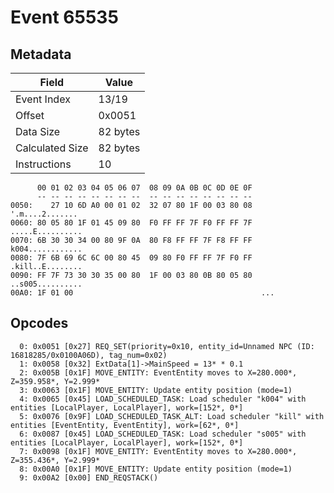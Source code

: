 # Event 65535

## Metadata

| Field           | Value    |
|-----------------|----------|
| Event Index     | 13/19    |
| Offset          | 0x0051   |
| Data Size       | 82 bytes |
| Calculated Size | 82 bytes |
| Instructions    | 10       |

```
      00 01 02 03 04 05 06 07  08 09 0A 0B 0C 0D 0E 0F
      -- -- -- -- -- -- -- --  -- -- -- -- -- -- -- --
0050:    27 10 6D A0 00 01 02  32 07 80 1F 00 03 80 08   '.m....2.......
0060: 80 05 80 1F 01 45 09 80  F0 FF FF 7F F0 FF FF 7F  .....E..........
0070: 6B 30 30 34 00 80 9F 0A  80 F8 FF FF 7F F8 FF FF  k004............
0080: 7F 6B 69 6C 6C 00 80 45  09 80 F0 FF FF 7F F0 FF  .kill..E........
0090: FF 7F 73 30 30 35 00 80  1F 00 03 80 0B 80 05 80  ..s005..........
00A0: 1F 01 00                                          ...             
```

## Opcodes

```
  0: 0x0051 [0x27] REQ_SET(priority=0x10, entity_id=Unnamed NPC (ID: 16818285/0x0100A06D), tag_num=0x02)
  1: 0x0058 [0x32] ExtData[1]->MainSpeed = 13* * 0.1
  2: 0x005B [0x1F] MOVE_ENTITY: EventEntity moves to X=280.000*, Z=359.958*, Y=2.999*
  3: 0x0063 [0x1F] MOVE_ENTITY: Update entity position (mode=1)
  4: 0x0065 [0x45] LOAD_SCHEDULED_TASK: Load scheduler "k004" with entities [LocalPlayer, LocalPlayer], work=[152*, 0*]
  5: 0x0076 [0x9F] LOAD_SCHEDULED_TASK_ALT: Load scheduler "kill" with entities [EventEntity, EventEntity], work=[62*, 0*]
  6: 0x0087 [0x45] LOAD_SCHEDULED_TASK: Load scheduler "s005" with entities [LocalPlayer, LocalPlayer], work=[152*, 0*]
  7: 0x0098 [0x1F] MOVE_ENTITY: EventEntity moves to X=280.000*, Z=355.436*, Y=2.999*
  8: 0x00A0 [0x1F] MOVE_ENTITY: Update entity position (mode=1)
  9: 0x00A2 [0x00] END_REQSTACK()
```
